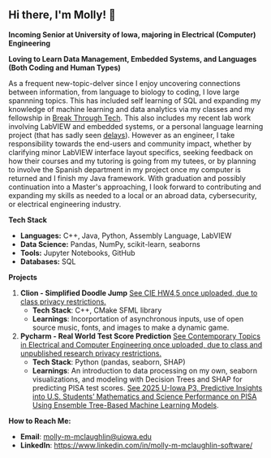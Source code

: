 ## Hi there, I'm Molly! 👋
**Incoming Senior at University of Iowa, majoring in Electrical (Computer) Engineering**

**Loving to Learn Data Management, Embedded Systems, and Languages (Both Coding and Human Types)**

As a frequent new-topic-delver since I enjoy uncovering connections between information, from language to biology to coding, I love large spannning topics. This has included self learning of SQL and expanding my knowledge of machine learning and data analytics via my classes and my fellowship in [Break Through Tech](https://www.breakthroughtech.org/). This also includes my recent lab work involving LabVIEW and embedded systems, or a personal language learning project (that has sadly seen [delays](https://raw.githubusercontent.com/Molly-M-Laugh/Molly-M-Laugh/refs/heads/main/Jan16VideoScreenshotZoom.PNG)). However as an engineer, I take responsibility towards the end-users and community impact, whether by clarifying minor LabVIEW interface layout specifics, seeking feedback on how their courses and my tutoring is going from my tutees, or by planning to involve the Spanish department in my project once my computer is returned and I finish my Java framework. With graduation and possibly continuation into a Master's approaching, I look forward to contributing and expanding my skills as needed to a local or an abroad data, cybersecurity, or electrical engineering industry.


**Tech Stack**
- **Languages:** C++, Java, Python, Assembly Language, LabVIEW
- **Data Science:** Pandas, NumPy, scikit-learn, seaborns
- **Tools:** Jupyter Notebooks, GitHub
- **Databases:** SQL


**Projects**
1. **Clion - Simplified Doodle Jump** [See CIE HW4,5 once uploaded, due to class privacy restrictions.](https://github.com/Molly-M-Laugh/Molly-M-Laugh/wiki)
   - **Tech Stack**: C++, CMake SFML library
   - **Learnings**: Incorportation of asynchronous inputs, use of open source music, fonts, and images to make a dynamic game.
2. **Pycharm - Real World Test Score Prediction** [See Contemporary Topics in Electrical and Computer Engineering once uploaded, due to class and unpublished research privacy restrictions.](https://github.com/Molly-M-Laugh/Molly-M-Laugh/wiki)
   - **Tech Stack**: Python (pandas, seaborn, SHAP)
   - **Learnings**: An introduction to data processing on my own, seaborn visualizations, and modeling with Decision Trees and SHAP for predicting PISA test scores. [See 2025 U-Iowa P3, Predictive Insights into U.S. Students’ Mathematics and Science Performance on PISA Using Ensemble Tree-Based Machine Learning Models](https://iiai.uiowa.edu/iiai-pilot-projects).


**How to Reach Me:**
- **Email**: molly-m-mclaughlin@uiowa.edu
- **LinkedIn**: https://www.linkedin.com/in/molly-m-mclaughlin-software/

<!--
**Molly-M-Laugh/Molly-M-Laugh** is a ✨ _special_ ✨ repository because its `README.md` (this file) appears on your GitHub profile.

Here are some ideas to get you started:

- 🔭 I’m currently working on ...
- 🌱 I’m currently learning ...
- 👯 I’m looking to collaborate on ...
- 🤔 I’m looking for help with ...
- 💬 Ask me about ...
- 📫 How to reach me: ...
- 😄 Pronouns: ...
- ⚡ Fun fact: ...
-->
